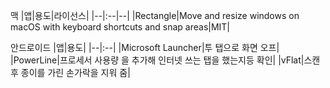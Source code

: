 맥
|앱|용도|라이선스|
|--|:--|--|
|Rectangle|Move and resize windows on macOS with keyboard shortcuts and snap areas|MIT|

안드로이드
|앱|용도|
|--|:--|
|Microsoft Launcher|투 탭으로 화면 오프|
|PowerLine|프로세서 사용량 을 추가해 인터넷 쓰는 탭을 했는지등 확인|
|vFlat|스캔후 종이를 가린 손가락을 지워 줌|
